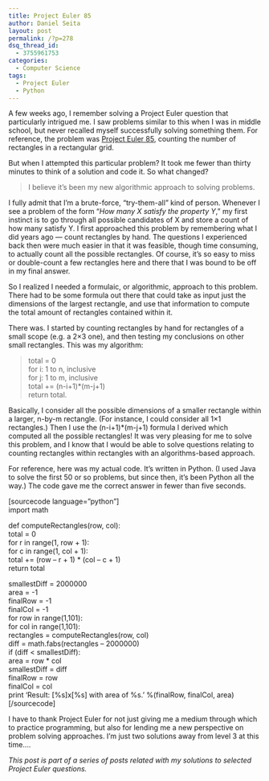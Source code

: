 ```yaml
---
title: Project Euler 85
author: Daniel Seita
layout: post
permalink: /?p=278
dsq_thread_id:
  - 3755961753
categories:
  - Computer Science
tags:
  - Project Euler
  - Python
---
```

A few weeks ago, I remember solving a Project Euler question that particularly intrigued me. I saw problems similar to this when I was in middle school, but never recalled myself successfully solving something them. For reference, the problem was [Project Euler 85][1], counting the number of rectangles in a rectangular grid.

But when I attempted this particular problem? It took me fewer than thirty minutes to think of a solution and code it. So what changed?

> I believe it&#8217;s been my new algorithmic approach to solving problems.

I fully admit that I&#8217;m a brute-force, &#8220;try-them-all&#8221; kind of person. Whenever I see a problem of the form &#8220;*How many X satisfy the property Y*,&#8221; my first instinct is to go through all possible candidates of X and store a count of how many satisfy Y. I first approached this problem by remembering what I did years ago &#8212; count rectangles by hand. The questions I experienced back then were much easier in that it was feasible, though time consuming, to actually count all the possible rectangles. Of course, it&#8217;s so easy to miss or double-count a few rectangles here and there that I was bound to be off in my final answer.

So I realized I needed a formulaic, or algorithmic, approach to this problem. There had to be some formula out there that could take as input just the dimensions of the largest rectangle, and use that information to compute the total amount of rectangles contained within it.

There was. I started by counting rectangles by hand for rectangles of a small scope (e.g. a 2&#215;3 one), and then testing my conclusions on other small rectangles. This was my algorithm:

> total = 0  
> for i: 1 to n, inclusive  
> for j: 1 to m, inclusive  
> total += (n-i+1)*(m-j+1)  
> return total. 

Basically, I consider all the possible dimensions of a smaller rectangle within a larger, n-by-m rectangle. (For instance, I could consider all 1&#215;1 rectangles.) Then I use the (n-i+1)*(m-j+1) formula I derived which computed all the possible rectangles! It was very pleasing for me to solve this problem, and I know that I would be able to solve questions relating to counting rectangles within rectangles with an algorithms-based approach.

For reference, here was my actual code. It&#8217;s written in Python. (I used Java to solve the first 50 or so problems, but since then, it&#8217;s been Python all the way.) The code gave me the correct answer in fewer than five seconds.

[sourcecode language=&#8221;python&#8221;]  
import math

def computeRectangles(row, col):  
total = 0  
for r in range(1, row + 1):  
for c in range(1, col + 1):  
total += (row &#8211; r + 1) * (col &#8211; c + 1)  
return total

smallestDiff = 2000000  
area = -1  
finalRow = -1  
finalCol = -1  
for row in range(1,101):  
for col in range(1,101):  
rectangles = computeRectangles(row, col)  
diff = math.fabs(rectangles &#8211; 2000000)  
if (diff < smallestDiff):  
area = row * col  
smallestDiff = diff  
finalRow = row  
finalCol = col  
print &#8216;Result: [%s]x[%s] with area of %s.&#8217; %(finalRow, finalCol, area)  
[/sourcecode]

I have to thank Project Euler for not just giving me a medium through which to practice programming, but also for lending me a new perspective on problem solving approaches. I&#8217;m just two solutions away from level 3 at this time&#8230;.

*This post is part of a series of posts related with my solutions to selected Project Euler questions.*

 [1]: http://projecteuler.net/problem=85